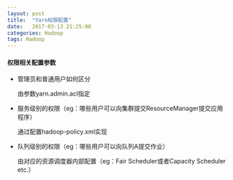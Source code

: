 ```yaml
---
layout: post
title:  "Yarn权限配置"
date:   2017-03-13 21:25:00
categories: Hadoop
tags: Hadoop
---
```

#### 权限相关配置参数
* 管理员和普通用户如何区分
  
  由参数yarn.admin.acl指定
* 服务级别的权限（eg：哪些用户可以向集群提交ResourceManager提交应用程序）
  
  通过配置hadoop-policy.xml实现
* 队列级别的权限（eg：哪些用户可以向队列A提交作业）
  
  由对应的资源调度器内部配置（eg：Fair Scheduler或者Capacity Scheduler etc.）

